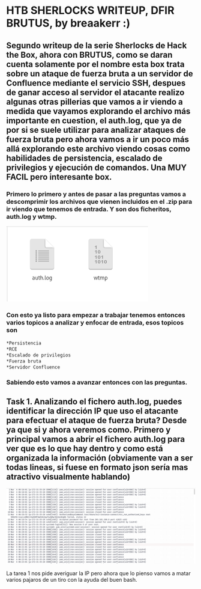 # HTB SHERLOCKS WRITEUP, DFIR BRUTUS, by breaakerr :)

## Segundo writeup de la serie Sherlocks de Hack the Box, ahora con BRUTUS, como se daran cuenta solamente por el nombre esta box trata sobre un ataque de fuerza bruta a un servidor de Confluence mediante el servicio SSH, despues de ganar acceso al servidor el atacante realizo algunas otras pillerias que vamos a ir viendo a medida que vayamos explorando el archivo más importante en cuestion, el auth.log, que ya de por si se suele utilizar para analizar ataques de fuerza bruta pero ahora vamos a ir un poco más allá explorando este archivo viendo cosas como habilidades de persistencia, escalado de privilegios y ejecución de comandos. Una MUY FACIL pero interesante box. 

### Primero lo primero y antes de pasar a las preguntas vamos a descomprimir los archivos que vienen incluidos en el .zip para ir viendo que tenemos de entrada. Y son dos ficheritos, auth.log y wtmp.
![alt text](Screenshot_1.png)

### Con esto ya listo para empezar a trabajar tenemos entonces varios topicos a analizar y enfocar de entrada, esos topicos son 
    *Persistencia
    *RCE
    *Escalado de privilegios
    *Fuerza bruta
    *Servidor Confluence
    
### Sabiendo esto vamos a avanzar entonces con las preguntas. 
## Task 1. Analizando el fichero auth.log, puedes identificar la dirección IP que uso el atacante para efectuar el ataque de fuerza bruta? Desde ya que si y ahora veremos como. Primero y principal vamos a abrir el fichero auth.log para ver que es lo que hay dentro y como está organizada la información (obviamente van a ser todas lineas, si fuese en formato json sería mas atractivo visualmente hablando)
![alt text](Screenshot_2.png)   

La tarea 1 nos pide averiguar la IP pero ahora que lo pienso vamos a matar varios pajaros de un tiro con la ayuda del buen bash. 